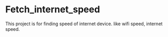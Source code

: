 # Fetch_internet_speed
This project is for finding speed of internet device. like wifi speed, internet speed.
